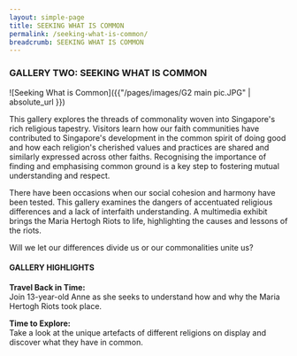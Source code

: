 ```yaml
---
layout: simple-page
title: SEEKING WHAT IS COMMON
permalink: /seeking-what-is-common/
breadcrumb: SEEKING WHAT IS COMMON
---
```

### **GALLERY TWO: SEEKING WHAT IS COMMON**
![Seeking What is Common]({{"/pages/images/G2 main pic.JPG" | absolute_url }})

This gallery explores the threads of commonality woven into Singapore's rich religious tapestry. Visitors learn how our faith communities have contributed to Singapore's development in the common spirit of doing good and how each religion's cherished values and practices are shared and similarly expressed across other faiths. Recognising the importance of finding and emphasising common ground is a key step to fostering mutual understanding and respect.

There have been occasions when our social cohesion and harmony have been tested. This gallery examines the dangers of accentuated religious differences and a lack of interfaith understanding. A multimedia exhibit brings the Maria Hertogh Riots to life, highlighting the causes and lessons of the riots.

Will we let our differences divide us or our commonalities unite us?

#### **GALLERY HIGHLIGHTS**

**Travel Back in Time:** </br>
Join 13-year-old Anne as she seeks to understand how and why the Maria Hertogh Riots took place.

**Time to Explore:** </br>
Take a look at the unique artefacts of different religions on display and discover what they have in common.
